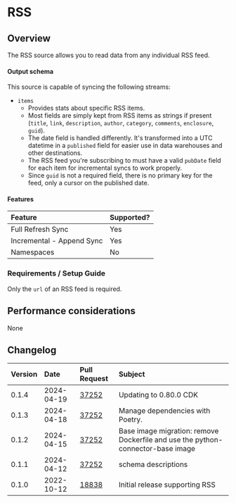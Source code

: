 # RSS

## Overview

The RSS source allows you to read data from any individual RSS feed.

#### Output schema

This source is capable of syncing the following streams:
* `items`
    * Provides stats about specific RSS items.
    * Most fields are simply kept from RSS items as strings if present (`title`, `link`, `description`, `author`, `category`, `comments`, `enclosure`, `guid`).
    * The date field is handled differently. It's transformed into a UTC datetime in a `published` field for easier use in data warehouses and other destinations.
    * The RSS feed you're subscribing to must have a valid `pubDate` field for each item for incremental syncs to work properly.
    * Since `guid` is not a required field, there is no primary key for the feed, only a cursor on the published date.

#### Features

| Feature | Supported? |
| :--- | :--- |
| Full Refresh Sync | Yes |
| Incremental - Append Sync | Yes |
| Namespaces | No |

### Requirements / Setup Guide

Only the `url` of an RSS feed is required.

## Performance considerations

None

## Changelog

| Version | Date | Pull Request | Subject |
| :--- | :--- | :--- | :--- |
| 0.1.4 | 2024-04-19 | [37252](https://github.com/airbytehq/airbyte/pull/37252) | Updating to 0.80.0 CDK |
| 0.1.3 | 2024-04-18 | [37252](https://github.com/airbytehq/airbyte/pull/37252) | Manage dependencies with Poetry. |
| 0.1.2 | 2024-04-15 | [37252](https://github.com/airbytehq/airbyte/pull/37252) | Base image migration: remove Dockerfile and use the python-connector-base image |
| 0.1.1 | 2024-04-12 | [37252](https://github.com/airbytehq/airbyte/pull/37252) | schema descriptions |
| 0.1.0 | 2022-10-12 | [18838](https://github.com/airbytehq/airbyte/pull/18838) | Initial release supporting RSS |

